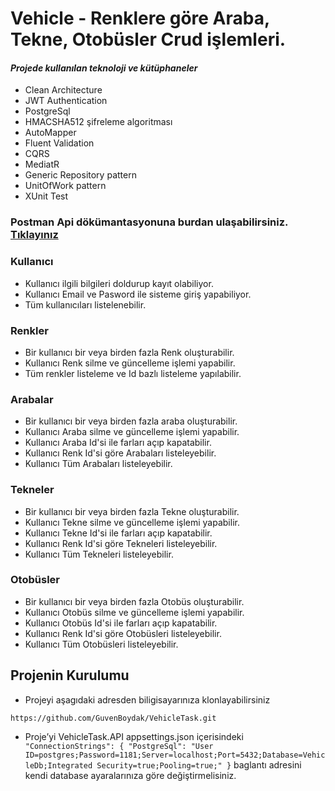 # Vehicle - Renklere göre Araba, Tekne, Otobüsler Crud işlemleri.

#### *Projede kullanılan teknoloji ve kütüphaneler*
- Clean Architecture
- JWT Authentication
- PostgreSql
- HMACSHA512 şifreleme algoritması 
- AutoMapper
- Fluent Validation
- CQRS
- MediatR
- Generic Repository pattern
- UnitOfWork pattern
- XUnit Test

### Postman Api dökümantasyonuna burdan ulaşabilirsiniz. [Tıklayınız](https://documenter.getpostman.com/view/15763755/2s935msQwp) 

### Kullanıcı 
- Kullanıcı ilgili bilgileri doldurup kayıt olabiliyor.
- Kullanıcı Email ve Pasword ile sisteme giriş yapabiliyor.
- Tüm kullanıcıları listelenebilir.

### Renkler
- Bir kullanıcı bir veya birden fazla Renk oluşturabilir.
- Kullanıcı Renk silme ve güncelleme işlemi yapabilir.
- Tüm renkler listeleme ve Id bazlı listeleme yapılabilir.

### Arabalar 
- Bir kullanıcı bir veya birden fazla araba oluşturabilir.
- Kullanıcı Araba silme ve güncelleme işlemi yapabilir.
- Kullanıcı Araba Id'si ile farları açıp kapatabilir.
- Kullanıcı Renk Id'si göre Arabaları listeleyebilir.
- Kullanıcı Tüm Arabaları listeleyebilir.

### Tekneler 
- Bir kullanıcı bir veya birden fazla Tekne oluşturabilir.
- Kullanıcı Tekne silme ve güncelleme işlemi yapabilir.
- Kullanıcı Tekne Id'si ile farları açıp kapatabilir.
- Kullanıcı Renk Id'si göre Tekneleri listeleyebilir.
- Kullanıcı Tüm Tekneleri listeleyebilir.

### Otobüsler 
- Bir kullanıcı bir veya birden fazla Otobüs oluşturabilir.
- Kullanıcı Otobüs silme ve güncelleme işlemi yapabilir.
- Kullanıcı Otobüs Id'si ile farları açıp kapatabilir.
- Kullanıcı Renk Id'si göre Otobüsleri listeleyebilir.
- Kullanıcı Tüm Otobüsleri listeleyebilir.

## Projenin Kurulumu
 - Projeyi aşagıdaki adresden biligisayarınıza klonlayabilirsiniz
 ````
 https://github.com/GuvenBoydak/VehicleTask.git
 ````
- Proje’yi VehicleTask.API appsettings.json  içerisindeki `` "ConnectionStrings": {
    "PostgreSql": "User ID=postgres;Password=1181;Server=localhost;Port=5432;Database=VehicleDb;Integrated Security=true;Pooling=true;"
  }`` baglantı adresini kendi database ayaralarınıza göre değiştirmelisiniz.
 
